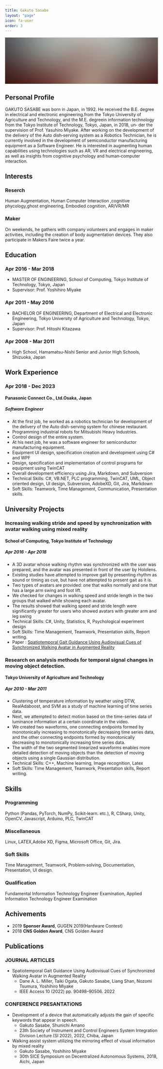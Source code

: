 ```yaml
---
title: Gakuto Sasabe
layout: "page"
icon: fa-user
order: 3
---
```


<a href="#" class="image featured"><img src="assets/images/pic08.jpg" alt="" /></a>

## __Personal Profile__
GAKUTO SASABE was born in Japan, in 1992. He received the B.E. degree in electrical and electronic engineering.from the Tokyo University of
Agriculture and Technology, and the M.E. degreein information technology from the Tokyo Institute of Technology, Tokyo, Japan, in 2018, un‑
der the supervision of Prof. Yasuhiro Miyake. After working on the development of the delivery of the Auto dish‑serving system as a Robotics
Technician, he is currently involved in the development of semiconductor manufacturing equipment as a Software Engineer. He is interested in
augmenting human capabilities using technologies such as AR, VR and electrical engineering, as well as insights from cognitive psychology and
human‑computer interaction.

## __Interests__

### Reserch
Human Augmentation, Human Computer Interaction ,cognitive phycology,ghost engineering, Embodied cognition, AR/VR/MR

### Maker
On weekends, he gathers with company volunteers and engages in maker activities, including the creation of body augmentation
devices. They also participate in Makers Faire twice a year.

## __Education__

### Apr 2016 - Mar 2018
- MASTER OF ENGINEERING, School of Computing, Tokyo Institute of Technology, Tokyo, Japan
- Supervisor: Prof. Yoshihiro Miyake

### Apr 2011 - May 2016
- BACHELOR OF ENGINEERING, Department of Electrical and Electronic Engineering, Tokyo University of Agriculture and Technology, Tokyo, Japan
- Supervisor: Prof. Hitoshi Kitazawa

### Apr 2008 - Mar 2011
- High School, Hamamatsu-Nishi Senior and Junior High Schools, Shizuoka, Japan

## __Work Experience__

### Apr 2018 - Dec 2023
#### Panasonic Connect Co., Ltd.Osaka, Japan
##### Software Engineer
- At the first job, he worked as a robotics technician for development of the delivery of the Auto dish-serving system for chinese restaurant.
- Programming industrial robots for Mitsubishi Heavy Industries.
- Control design of the entire system.
- At his next job, he was a software engineer for semiconductor manufacturing equipment.
- Equipment UI design, specification creation and development using C# and WPF
- Design, specification and implementation of control programs for equipment using TwinCAT
- Overall development efficiency using Jira, Markdown, and Subversion
- Technical Skills: C#, VB.NET, PLC programming, TwinCAT, UML, Object oriented design, UI design, Subversion, AdobeXD, Git, Jira, Markdown
- Soft Skills: Teamwork, Time Management, Communication, Presentation skills.

## __University Projects__
### Increasing walking stride and speed by synchronization with avatar walking using mixed reality
#### School of Computing, Tokyo Institute of Technology
##### Apr 2016 - Apr 2018
- A 3D avatar whose walking rhythm was synchronized with the user was prepared, and the avatar was presented in front of the user by Hololens.
- Existing studies have attempted to improve gait by presenting rhythm as sound or timing as cue, but have not attempted to present gait as it is.
- Two types of avatars are provided: one that walks normally and one that has a large arm swing and foot lift.
- We checked for changes in walking speed and stride length in the two groups that walked while showing each avatar.
- The results showed that walking speed and stride length were significantly greater for users who showed avatars with greater arm and leg swing
- Technical Skills: C#, Unity, Statistics, R, Psychological experiment design
- Soft Skills: Time Management, Teamwork, Presentation skills, Report writing.
- Paper : [Spatiotemporal Gait Guidance Using Audiovisual Cues of Synchronized Walking Avatar in Augmented Reality](https://ieeexplore.ieee.org/document/9864197)

### Research on analysis methods for temporal signal changes in moving object detection.
#### Tokyo University of Agriculture and Technology
##### Apr 2010 - Mar 2011
- Clustering of temperature information by weather using DTW, RealAdaboost, and SVM as a study of machine learning of time series data.
- Next, we attempted to detect motion based on the time-series data of luminance information at a certain coordinate in the video.
- We created two waveforms, one connecting endpoints formed by monotonically increasing to monotonically decreasing time series data, and the other connecting endpoints formed by monotonically decreasing to monotonically increasing time series data.
- The width of the two segmented linearized waveforms enables more detailed detection of moving objects than the detection of moving objects using a single Gaussian distribution.
- Technical Skills: C++, Machine learning, Image recognition, Latex
- Soft Skills: Time Management, Teamwork, Presentation skills, Report writing.

## __Skills__
### Programming
Python (Pandas, PyTorch, NumPy, Scikit‑learn. etc.), R, CSharp, Unity, OpenCV, Javascript, Arduino, PLC, TwinCAT

### Miscellaneous
Linux, LATEX,Adobe XD, Figma, Microsoft Office, Git, Jira.

### Soft Skills
Time Management, Teamwork, Problem‑solving, Documentation, Presentation, UI design.

### Qualification
Fundamental Information Technology Engineer Examination, Applied Information Technology Engineer Examination

## __Achivements__
- 2019 __Sponser Award__, GUGEN 2019(Hardware Contest)
- 2018 __CNS Golden Award__, CNS Golden Award 

## __Publications__
### JOURNAL ARTICLES
- Spatiotemporal Gait Guidance Using Audiovisual Cues of Synchronized Walking Avatar in Augmented Reality
  - Dane A. L. Miller, Taiki Ogata, Gakuto Sasabe, Liang Shan, Nozomi Tsumura, Yoshihiro Miyake
  - IEEE Access 10 (2022) pp. 90498–90506. 2022

### CONFERENCE PRESANTATiONS
- Development of a device that automatically adjusts the gain of specific keywords that appear in speech.
  - Gakuto Sasabe, Shunichi Amano 
  - 23th Society of Instrument and Control Engineers System Integration Division Lecture (SI 2022), 2022, Chiba, Japan
- Walking assist system utilizing the mirroring effect of visual information by mixed reality
  - Gakuto Sasabe, Yoshihiro Miyake
  - 30th SICE Symposium on Decentralized Autonomous Systems, 2018, Aichi, Japan